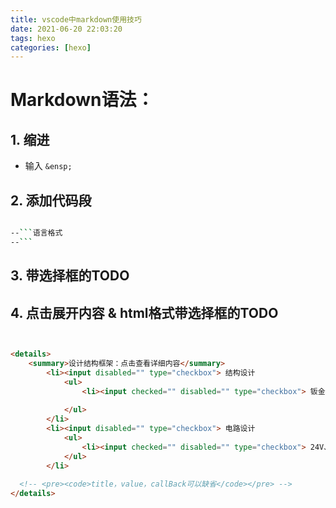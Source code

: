 ```yaml
---
title: vscode中markdown使用技巧
date: 2021-06-20 22:03:20
tags: hexo
categories: [hexo]
---
```


# Markdown语法：
## 1. 缩进
+ 输入 `&ensp;`

## 2. 添加代码段

```bash

--```语言格式
--```

```

## 3. 带选择框的TODO



## 4. 点击展开内容 & html格式带选择框的TODO

```html


<details>
    <summary>设计结构框架：点击查看详细内容</summary>
        <li><input disabled="" type="checkbox"> 结构设计
            <ul>
                <li><input checked="" disabled="" type="checkbox"> 钣金结构设计</li>
              
            </ul>
        </li>
        <li><input disabled="" type="checkbox"> 电路设计
            <ul>
                <li><input checked="" disabled="" type="checkbox"> 24V、12V、5V、3.3V稳压电路</li>
            </ul>
        </li>
       
  <!-- <pre><code>title，value，callBack可以缺省</code></pre> -->
</details>

```






